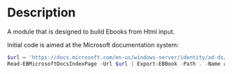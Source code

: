 ﻿# Description

A module that is designed to build Ebooks from Html input.

Initial code is aimed at the Microsoft documentation system:

```powershell
$url = 'https://docs.microsoft.com/en-us/windows-server/identity/ad-ds/plan/security-best-practices/best-practices-for-securing-active-directory'
Read-EBMicrosoftDocsIndexPage -Url $url | Export-EBBook -Path . -Name ads-best-practices.epub -Author "Friedrich Weinmann" -Publisher "Infernal Press"
```